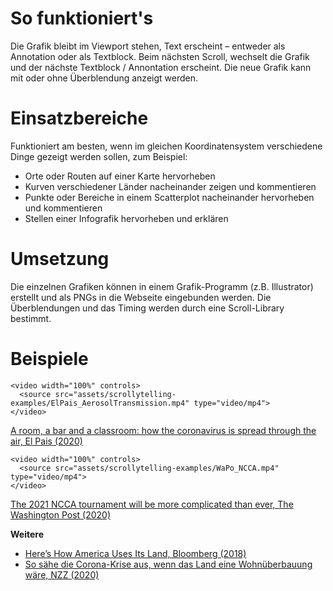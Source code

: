 

# So funktioniert's
Die Grafik bleibt im Viewport stehen, Text erscheint – entweder als Annotation oder als Textblock. Beim nächsten Scroll, wechselt die Grafik und der nächste Textblock / Annontation erscheint. Die neue Grafik kann mit oder ohne Überblendung anzeigt werden.

# Einsatzbereiche
Funktioniert am besten, wenn im gleichen Koordinatensystem verschiedene Dinge gezeigt werden sollen, zum Beispiel:

- Orte oder Routen auf einer Karte hervorheben
- Kurven verschiedener Länder nacheinander zeigen und kommentieren
- Punkte oder Bereiche in einem Scatterplot nacheinander hervorheben und kommentieren
- Stellen einer Infografik hervorheben und erklären

# Umsetzung
Die einzelnen Grafiken können in einem Grafik-Programm (z.B. Illustrator) erstellt und als PNGs in die Webseite eingebunden werden. Die Überblendungen und das Timing werden durch eine Scroll-Library bestimmt. 

# Beispiele 
```html|span-6
<video width="100%" controls>
  <source src="assets/scrollytelling-examples/ElPais_AerosolTransmission.mp4" type="video/mp4">
</video>
```
[A room, a bar and a classroom: how the coronavirus is spread through the air, El Pais (2020)](https://english.elpais.com/society/2020-10-28/a-room-a-bar-and-a-class-how-the-coronavirus-is-spread-through-the-air.html)

```html|span-6
<video width="100%" controls>
  <source src="assets/scrollytelling-examples/WaPo_NCCA.mp4" type="video/mp4">
</video>
```
[The 2021 NCCA tournament will be more complicated than ever, The Washington Post (2020)](https://www.washingtonpost.com/sports/interactive/2021/ncaa-tournament-bubble-covid-indianapolis/)

**Weitere**
- [Here’s How America Uses Its Land, Bloomberg (2018)](https://www.bloomberg.com/graphics/2018-us-land-use/)
- [So sähe die Corona-Krise aus, wenn das Land eine Wohnüberbauung wäre, NZZ (2020)](https://www.nzz.ch/schweiz/corona-in-der-schweiz-wie-covid-19-unser-leben-veraendert-hat-ld.1588566)
